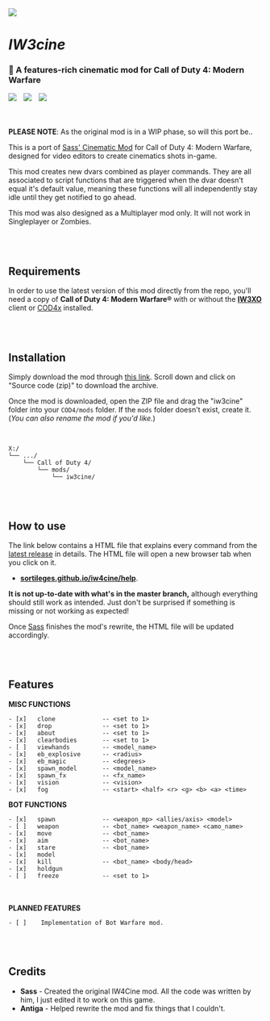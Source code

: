 <img src="AWAITING HEADER IMAGE...">

# *IW3cine*

### 🎥 A features-rich cinematic mod for Call of Duty 4: Modern Warfare

<img src="https://img.shields.io/badge/REWRITE%20IN%20PROGRESS-eecb00?style=flat-square">　<a href="https://github.com/dtpln/iw3cine/releases"><img src="https://img.shields.io/github/v/release/dtpln/iw3cine?label=Latest%20release&style=flat-square&color=eecb00"></a>　<a href="https://discord.gg/wgRJDJJ"><img src="https://img.shields.io/discord/617736623412740146?label=Join%20the%20IW4Cine%20Discord!&style=flat-square&color=eecb00"></a>  
<br/><br/>

**PLEASE NOTE**: As the original mod is in a WIP phase, so will this port be..

This is a port of [Sass' Cinematic Mod](https://github.com/sortileges/iw4cine) for Call of Duty 4: Modern Warfare, designed for video editors to create cinematics shots in-game.

This mod creates new dvars combined as player commands. They are all associated to script functions that are triggered when the dvar doesn't equal it's default value, meaning these functions will all independently stay idle until they get notified to go ahead.

This mod was also designed as a Multiplayer mod only. It will not work in Singleplayer or Zombies.


<br/><br/>
## Requirements

In order to use the latest version of this mod directly from the repo, you'll need a copy of **Call of Duty 4: Modern Warfare®** with or without the **[IW3XO](https://xoxor4d.github.io/projects/iw3xo)** client or [COD4x](https://cod4x.ovh/t/releases/24) installed.

<br/><br/>
## Installation

Simply download the mod through [this link](https://github.com/dtpln/iw3cine/releases/latest). Scroll down and click on "Source code (zip)" to download the archive.

Once the mod is downloaded, open the ZIP file and drag the "iw3cine" folder into your `COD4/mods` folder. If the `mods` folder doesn't exist, create it. (*You can also rename the mod if you'd like.*)

<br/>

```
X:/
└── .../
    └── Call of Duty 4/
        └── mods/
            └── iw3cine/
```

<br/><br/>
## How to use

The link below contains a HTML file that explains every command from the [latest release](https://github.com/sortileges/iw4cine/releases/latest) in details. The HTML file will open a new browser tab when you click on it. 
- **[sortileges.github.io/iw4cine/help](https://sortileges.github.io/iw4cine/help)**.

**It is not up-to-date with what's in the master branch,** although everything should still work as intended. Just don't be surprised if something is missing or not working as expected!

Once [Sass](https://github.com/sortileges) finishes the mod's rewrite, the HTML file will be updated accordingly.


<br/><br/>
## Features
**MISC FUNCTIONS**

    - [x]   clone             -- <set to 1>
    - [x]   drop              -- <set to 1>
    - [x]   about             -- <set to 1>
    - [x]   clearbodies       -- <set to 1>
    - [ ]   viewhands         -- <model_name>
    - [x]   eb_explosive      -- <radius>
    - [x]   eb_magic          -- <degrees>
    - [x]   spawn_model       -- <model_name>
    - [x]   spawn_fx          -- <fx_name>
    - [x]   vision            -- <vision>
    - [x]   fog               -- <start> <half> <r> <g> <b> <a> <time>

**BOT FUNCTIONS**

    - [x]   spawn             -- <weapon_mp> <allies/axis> <model>
    - [ ]   weapon            -- <bot_name> <weapon_name> <camo_name>
    - [x]   move              -- <bot_name>
    - [x]   aim               -- <bot_name>
    - [x]   stare             -- <bot_name>
    - [x]   model
    - [x]   kill              -- <bot_name> <body/head>
    - [x]   holdgun
    - [ ]   freeze            -- <set to 1>
   
</br><br/>
**PLANNED FEATURES**
    
    - [ ]    Implementation of Bot Warfare mod.

<br/><br/>
## Credits
- **Sass** - Created the original IW4Cine mod. All the code was written by him, I just edited it to work on this game.
- **Antiga** - Helped rewrite the mod and fix things that I couldn't.
